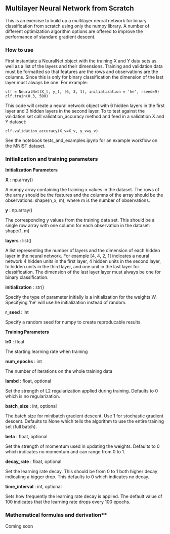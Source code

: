 ## Multilayer Neural Network from Scratch

This is an exercise to build up a multilayer neural network for binary 
classification from scratch using only the numpy library. A number of 
different optimization algorithm options are offered to improve the performance
of standard gradient descent.

### How to use

First instantiate a NeuralNet object with the training X and Y data sets as
well as a list of the layers and their dimensions.  Training and validation
data must be formatted so that features are the rows and observations are the
columns.  Since this is only for binary classification the dimension of the
last layer must always be one. For example:

    clf = NeuralNet(X_t, y_t, [6, 3, 1], initialization = 'he', rseed=9)
    clf.train(0.3, 500)

This code will create a neural network object with 6 hidden layers in the first
layer and 3 hidden layers in the second layer.  To to test against the validation 
set call validation_accuracy method and feed in a validation X and Y dataset:

    clf.validation_accuracy(X_v=X_v, y_v=y_v)

See the notebook tests_and_examples.ipynb for an example workflow on the MNIST
dataset.


### Initialization and training parameters

**Initialization Parameters**

**X** : np.array()

A numpy array containing the training x values in the dataset. The rows
of the array should be the features and the columns of the array should
be the observations: shape(n_x, m), where m is the number of
observations.


**y** : np.array()

The corresponding y values from the training data set. This should be a
single row array with one column for each observation in the dataset:
shape(1, m)


**layers** : list()

A list representing the number of layers and the dimension of each
hidden layer in the neural network.  For example [4, 4, 2, 1]
indicates a neural network 4 hidden units in the first layer, 4
hidden units in the second layer, to hidden units in the third layer,
and one unit in the last layer for classification.  The dimension of
the last layer layer must always be one for binary classification.


**initialization** : str()

Specify the type of parameter initially is a initialization for the
weights W.  Specifying 'he' will use he initialization instead of
random.


**r_seed** : int

Specify a random seed for numpy to create reproducable results.


**Training Parameters**

**lr0** : float

The starting learning rate when training


**num_epochs** : int

The number of iterations on the whole training data


**lambd** : float, optional

Set the strength of L2 regularization applied during training.
Defaults to 0 which is no regularization.


**batch_size** : int, optional

The batch size for minibatch gradient descent. Use 1 for
stochastic gradient descent. Defaults to None which tells the
algorithm to use the entire training set (full batch).

**beta** : float, optional

Set the strength of momentum used in updating the weights.
Defaults to 0 which indicates no momentum and can range from 0
to 1.


**decay_rate** : float, optional

Set the learning rate decay. This should be from 0 to 1 both higher
decay indicating a bigger drop.  This defaults to 0 which indicates
no decay.


**time_interval** : int, optional

Sets how frequently the learning rate decay is applied. The default
value of 100 indicates that the learning rate drops every 100
epochs.


### Mathematical formulas and derivation**

Coming soon